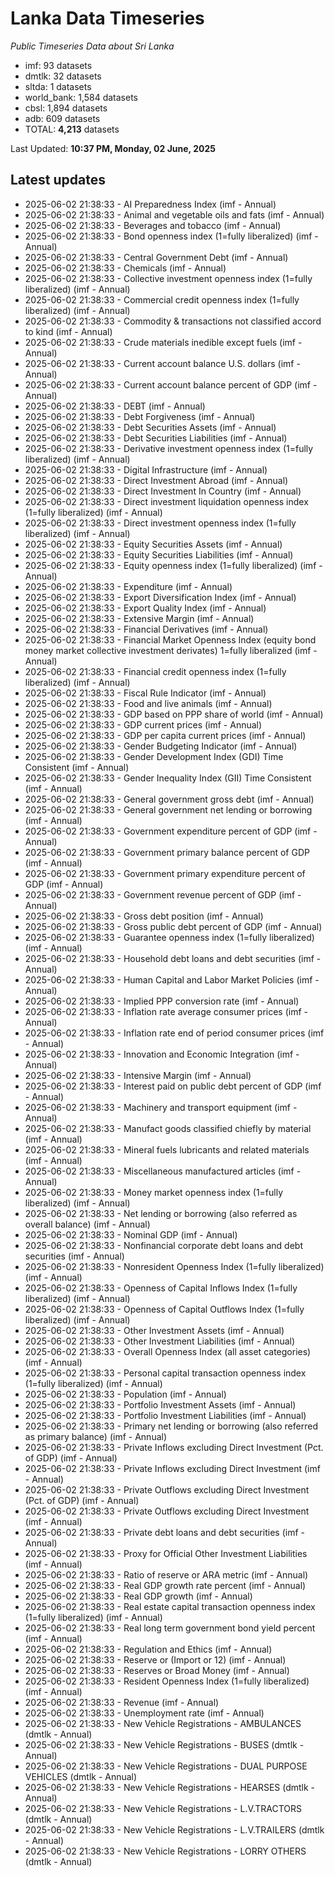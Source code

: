 # Lanka Data Timeseries
*Public Timeseries Data about Sri Lanka*

* imf: 93 datasets
* dmtlk: 32 datasets
* sltda: 1 datasets
* world_bank: 1,584 datasets
* cbsl: 1,894 datasets
* adb: 609 datasets
* TOTAL: **4,213** datasets

Last Updated: **10:37 PM, Monday, 02 June, 2025**

## Latest updates

* 2025-06-02 21:38:33 - AI Preparedness Index (imf - Annual)
* 2025-06-02 21:38:33 - Animal and vegetable oils and fats (imf - Annual)
* 2025-06-02 21:38:33 - Beverages and tobacco (imf - Annual)
* 2025-06-02 21:38:33 - Bond openness index (1=fully liberalized) (imf - Annual)
* 2025-06-02 21:38:33 - Central Government Debt (imf - Annual)
* 2025-06-02 21:38:33 - Chemicals (imf - Annual)
* 2025-06-02 21:38:33 - Collective investment openness index (1=fully liberalized) (imf - Annual)
* 2025-06-02 21:38:33 - Commercial credit openness index (1=fully liberalized) (imf - Annual)
* 2025-06-02 21:38:33 - Commodity & transactions not classified accord to kind (imf - Annual)
* 2025-06-02 21:38:33 - Crude materials inedible except fuels (imf - Annual)
* 2025-06-02 21:38:33 - Current account balance U.S. dollars (imf - Annual)
* 2025-06-02 21:38:33 - Current account balance percent of GDP (imf - Annual)
* 2025-06-02 21:38:33 - DEBT (imf - Annual)
* 2025-06-02 21:38:33 - Debt Forgiveness (imf - Annual)
* 2025-06-02 21:38:33 - Debt Securities Assets (imf - Annual)
* 2025-06-02 21:38:33 - Debt Securities Liabilities (imf - Annual)
* 2025-06-02 21:38:33 - Derivative investment openness index (1=fully liberalized) (imf - Annual)
* 2025-06-02 21:38:33 - Digital Infrastructure (imf - Annual)
* 2025-06-02 21:38:33 - Direct Investment Abroad (imf - Annual)
* 2025-06-02 21:38:33 - Direct Investment In Country (imf - Annual)
* 2025-06-02 21:38:33 - Direct investment liquidation openness index (1=fully liberalized) (imf - Annual)
* 2025-06-02 21:38:33 - Direct investment openness index (1=fully liberalized) (imf - Annual)
* 2025-06-02 21:38:33 - Equity Securities Assets (imf - Annual)
* 2025-06-02 21:38:33 - Equity Securities Liabilities (imf - Annual)
* 2025-06-02 21:38:33 - Equity openness index (1=fully liberalized) (imf - Annual)
* 2025-06-02 21:38:33 - Expenditure (imf - Annual)
* 2025-06-02 21:38:33 - Export Diversification Index (imf - Annual)
* 2025-06-02 21:38:33 - Export Quality Index (imf - Annual)
* 2025-06-02 21:38:33 - Extensive Margin (imf - Annual)
* 2025-06-02 21:38:33 - Financial Derivatives (imf - Annual)
* 2025-06-02 21:38:33 - Financial Market Openness Index (equity bond money market collective investment derivates) 1=fully liberalized (imf - Annual)
* 2025-06-02 21:38:33 - Financial credit openness index (1=fully liberalized) (imf - Annual)
* 2025-06-02 21:38:33 - Fiscal Rule Indicator (imf - Annual)
* 2025-06-02 21:38:33 - Food and live animals (imf - Annual)
* 2025-06-02 21:38:33 - GDP based on PPP share of world (imf - Annual)
* 2025-06-02 21:38:33 - GDP current prices (imf - Annual)
* 2025-06-02 21:38:33 - GDP per capita current prices (imf - Annual)
* 2025-06-02 21:38:33 - Gender Budgeting Indicator (imf - Annual)
* 2025-06-02 21:38:33 - Gender Development Index (GDI) Time Consistent (imf - Annual)
* 2025-06-02 21:38:33 - Gender Inequality Index (GII) Time Consistent (imf - Annual)
* 2025-06-02 21:38:33 - General government gross debt (imf - Annual)
* 2025-06-02 21:38:33 - General government net lending or borrowing (imf - Annual)
* 2025-06-02 21:38:33 - Government expenditure percent of GDP (imf - Annual)
* 2025-06-02 21:38:33 - Government primary balance percent of GDP (imf - Annual)
* 2025-06-02 21:38:33 - Government primary expenditure percent of GDP (imf - Annual)
* 2025-06-02 21:38:33 - Government revenue percent of GDP (imf - Annual)
* 2025-06-02 21:38:33 - Gross debt position (imf - Annual)
* 2025-06-02 21:38:33 - Gross public debt percent of GDP (imf - Annual)
* 2025-06-02 21:38:33 - Guarantee openness index (1=fully liberalized) (imf - Annual)
* 2025-06-02 21:38:33 - Household debt loans and debt securities (imf - Annual)
* 2025-06-02 21:38:33 - Human Capital and Labor Market Policies (imf - Annual)
* 2025-06-02 21:38:33 - Implied PPP conversion rate (imf - Annual)
* 2025-06-02 21:38:33 - Inflation rate average consumer prices (imf - Annual)
* 2025-06-02 21:38:33 - Inflation rate end of period consumer prices (imf - Annual)
* 2025-06-02 21:38:33 - Innovation and Economic Integration (imf - Annual)
* 2025-06-02 21:38:33 - Intensive Margin (imf - Annual)
* 2025-06-02 21:38:33 - Interest paid on public debt percent of GDP (imf - Annual)
* 2025-06-02 21:38:33 - Machinery and transport equipment (imf - Annual)
* 2025-06-02 21:38:33 - Manufact goods classified chiefly by material (imf - Annual)
* 2025-06-02 21:38:33 - Mineral fuels lubricants and related materials (imf - Annual)
* 2025-06-02 21:38:33 - Miscellaneous manufactured articles (imf - Annual)
* 2025-06-02 21:38:33 - Money market openness index (1=fully liberalized) (imf - Annual)
* 2025-06-02 21:38:33 - Net lending or borrowing (also referred as overall balance) (imf - Annual)
* 2025-06-02 21:38:33 - Nominal GDP (imf - Annual)
* 2025-06-02 21:38:33 - Nonfinancial corporate debt loans and debt securities (imf - Annual)
* 2025-06-02 21:38:33 - Nonresident Openness Index (1=fully liberalized) (imf - Annual)
* 2025-06-02 21:38:33 - Openness of Capital Inflows Index (1=fully liberalized) (imf - Annual)
* 2025-06-02 21:38:33 - Openness of Capital Outflows Index (1=fully liberalized) (imf - Annual)
* 2025-06-02 21:38:33 - Other Investment Assets (imf - Annual)
* 2025-06-02 21:38:33 - Other Investment Liabilities (imf - Annual)
* 2025-06-02 21:38:33 - Overall Openness Index (all asset categories) (imf - Annual)
* 2025-06-02 21:38:33 - Personal capital transaction openness index (1=fully liberalized) (imf - Annual)
* 2025-06-02 21:38:33 - Population (imf - Annual)
* 2025-06-02 21:38:33 - Portfolio Investment Assets (imf - Annual)
* 2025-06-02 21:38:33 - Portfolio Investment Liabilities (imf - Annual)
* 2025-06-02 21:38:33 - Primary net lending or borrowing (also referred as primary balance) (imf - Annual)
* 2025-06-02 21:38:33 - Private Inflows excluding Direct Investment (Pct. of GDP) (imf - Annual)
* 2025-06-02 21:38:33 - Private Inflows excluding Direct Investment (imf - Annual)
* 2025-06-02 21:38:33 - Private Outflows excluding Direct Investment (Pct. of GDP) (imf - Annual)
* 2025-06-02 21:38:33 - Private Outflows excluding Direct Investment (imf - Annual)
* 2025-06-02 21:38:33 - Private debt loans and debt securities (imf - Annual)
* 2025-06-02 21:38:33 - Proxy for Official Other Investment Liabilities (imf - Annual)
* 2025-06-02 21:38:33 - Ratio of reserve or ARA metric (imf - Annual)
* 2025-06-02 21:38:33 - Real GDP growth rate percent (imf - Annual)
* 2025-06-02 21:38:33 - Real GDP growth (imf - Annual)
* 2025-06-02 21:38:33 - Real estate capital transaction openness index (1=fully liberalized) (imf - Annual)
* 2025-06-02 21:38:33 - Real long term government bond yield percent (imf - Annual)
* 2025-06-02 21:38:33 - Regulation and Ethics (imf - Annual)
* 2025-06-02 21:38:33 - Reserve or (Import or 12) (imf - Annual)
* 2025-06-02 21:38:33 - Reserves or Broad Money (imf - Annual)
* 2025-06-02 21:38:33 - Resident Openness Index (1=fully liberalized) (imf - Annual)
* 2025-06-02 21:38:33 - Revenue (imf - Annual)
* 2025-06-02 21:38:33 - Unemployment rate (imf - Annual)
* 2025-06-02 21:38:33 - New Vehicle Registrations - AMBULANCES (dmtlk - Annual)
* 2025-06-02 21:38:33 - New Vehicle Registrations - BUSES (dmtlk - Annual)
* 2025-06-02 21:38:33 - New Vehicle Registrations - DUAL PURPOSE VEHICLES (dmtlk - Annual)
* 2025-06-02 21:38:33 - New Vehicle Registrations - HEARSES (dmtlk - Annual)
* 2025-06-02 21:38:33 - New Vehicle Registrations - L.V.TRACTORS (dmtlk - Annual)
* 2025-06-02 21:38:33 - New Vehicle Registrations - L.V.TRAILERS (dmtlk - Annual)
* 2025-06-02 21:38:33 - New Vehicle Registrations - LORRY OTHERS (dmtlk - Annual)